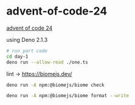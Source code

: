 # advent-of-code-24

[advent of code 24](https://adventofcode.com/)

using Deno 2.1.3

```sh
# run part code
cd day-1
deno run --allow-read ./one.ts
```

lint -> https://biomejs.dev/

```sh
deno run -A npm:@biomejs/biome check

deno run -A npm:@biomejs/biome format --write
```
